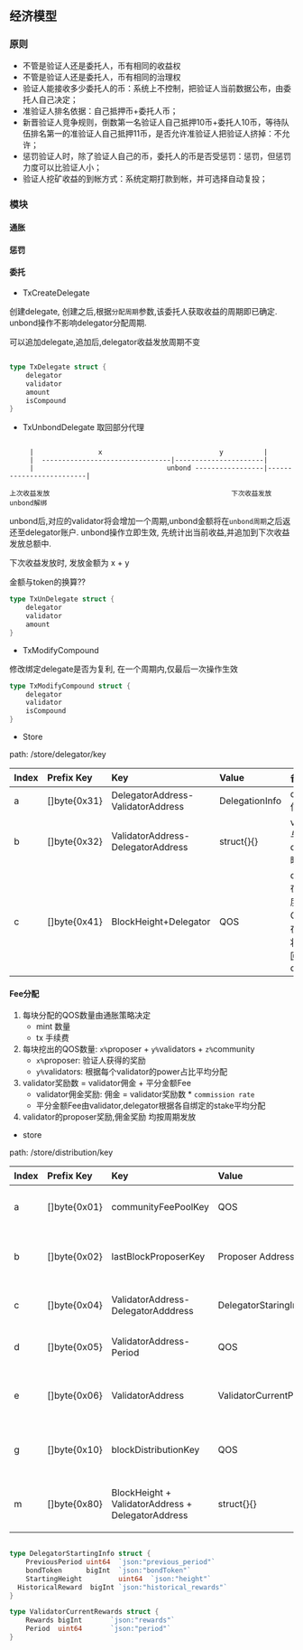 ## 经济模型

### 原则

* 不管是验证人还是委托人，币有相同的收益权
* 不管是验证人还是委托人，币有相同的治理权
* 验证人能接收多少委托人的币：系统上不控制，把验证人当前数据公布，由委托人自己决定；
* 准验证人排名依据：自己抵押币+委托人币；
* 新晋验证人竞争规则，倒数第一名验证人自己抵押10币+委托人10币，等待队伍排名第一的准验证人自己抵押11币，是否允许准验证人把验证人挤掉：不允许；
* 惩罚验证人时，除了验证人自己的币，委托人的币是否受惩罚：惩罚，但惩罚力度可以比验证人小；
* 验证人挖矿收益的到帐方式：系统定期打款到帐，并可选择自动复投；

### 模块

#### 通胀

#### 惩罚

#### 委托

* TxCreateDelegate

创建delegate, 创建之后,根据`分配周期`参数,该委托人获取收益的周期即已确定. unbond操作不影响delegator分配周期.

可以追加delegate,追加后,delegator收益发放周期不变

``` go

type TxDelegate struct {
	delegator
    validator
    amount
    isCompound
}

```

* TxUnbondDelegate
取回部分代理

```

     |                x                             y          |
     |  --------------------------------|----------------------|
     |                                 unbond -----------------|-------------------------|

上次收益发放                                             下次收益发放                unbond解绑

```

unbond后,对应的validator将会增加一个周期,unbond金额将在`unbond周期`之后返还至delegator账户.
unbond操作立即生效, 先统计出当前收益,并追加到下次收益发放总额中.

下次收益发放时, 发放金额为 x + y

金额与token的换算??


```go
type TxUnDelegate struct {
	delegator
    validator
    amount
}
```

* TxModifyCompound

修改绑定delegate是否为复利, 在一个周期内,仅最后一次操作生效

```go
type TxModifyCompound struct {
	delegator
    validator
    isCompound
}
```








 * Store

path: /store/delegator/key

|Index| Prefix Key | Key     | Value | 备注|
|:--|:----       | :-------| :---- | :----|
|a| []byte{0x31} | DelegatorAddress-ValidatorAddress |DelegationInfo| delegator信息|
|b| []byte{0x32} | ValidatorAddress-DelegatorAddress | struct{}{}| validator与delegator映射|
|c| []byte{0x41} | BlockHeight+Delegator|QOS|delegator在指定高度解绑的QOS数量,在此高度将QOS返回至delegator|


#### Fee分配

1.  每块分配的QOS数量由通胀策略决定
       * mint 数量
       * tx 手续费
2.  每块挖出的QOS数量:  `x%`proposer + `y%`validators + `z%`community
       * `x%`proposer: 验证人获得的奖励
       * `y%`validators: 根据每个validator的power占比平均分配
3.  validator奖励数 =  validator佣金 +  平分金额Fee
       * validator佣金奖励: 佣金 = validator奖励数 * `commission rate`
       * 平分金额Fee由validator,delegator根据各自绑定的stake平均分配
4.  validator的proposer奖励,佣金奖励 均按周期发放


* store

path: /store/distribution/key

|Index| Prefix Key | Key     | Value | 备注|
|:--|:----       | :-------| :---- | :----|
|a| []byte{0x01} | communityFeePoolKey | QOS | 存储社区获得的收益|
|b| []byte{0x02} | lastBlockProposerKey | Proposer Address | 存储上一块中proposer地址 |
|c| []byte{0x04} | ValidatorAddress-DelegatorAdddress|DelegatorStaringInfo| delegator开始计算收益信息|
|d| []byte{0x05} | ValidatorAddress-Period | QOS | validator 历史汇总收益|
|e| []byte{0x06} | ValidatorAddress |ValidatorCurrentPeriodRewards | validator当前周期汇总收益信息 |
|g| []byte{0x10} | blockDistributionKey |QOS|待分配QOS总数 = mint + tx fee|
|m| []byte{0x80} | BlockHeight + ValidatorAddress + DelegatorAddress| struct{}{} | 某高度下需要分配收益的delegator|


```go

type DelegatorStartingInfo struct {
	PreviousPeriod uint64  `json:"previous_period"`
	bondToken      bigInt  `json:"bondToken"`
	StartingHeight         uint64  `json:"height"`
  HistoricalReward  bigInt `json:"historical_rewards"`
}

type ValidatorCurrentRewards struct {
	Rewards bigInt       `json:"rewards"`
	Period  uint64       `json:"period"`
}

```


























